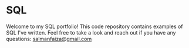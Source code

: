 # SQL 
Welcome to my SQL portfolio! 
This code repository contains examples of SQL I've written.
Feel free to take a look and reach out if you have any questions:
salmanfaiza@gmail.com
